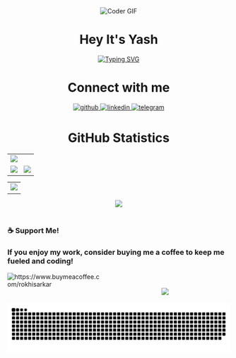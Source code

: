 <div align="center">
<img alt="Coder GIF" height=300 width=300 src="https://media0.giphy.com/media/v1.Y2lkPTc5MGI3NjExN3Vic3JwNnEzNGJzbWx1NHl0MjNlbWx4dTZwMmkyOGU1MWtudXU1MiZlcD12MV9pbnRlcm5hbF9naWZfYnlfaWQmY3Q9cw/HvekzBaREHxlEwvlOS/giphy.gif" />
</div>

<h1 align="center">Hey It's Yash</h1>

<div align="center">

[![Typing SVG](https://readme-typing-svg.demolab.com?font=Josefin+Sans&size=27&duration=3000&&pause=50&color=f1916d&background=2A2E3425&center=true&vCenter=true&random=false&width=435&lines=Try+To+Be+Web+Developer;Python;Youtuber)](https://git.io/typing-svg)
</div>

<!-- Connect with me div -->
<div>
  <h1 align="center">Connect with me</h1>

  <div align="center">
  <!-- Github link -->
    <a href="https://github.com/LearningBots79" target="_blank">
      <img src=https://img.shields.io/badge/github-%232E3440.svg?&style=for-the-badge&logo=github&logoColor=white alt=github style="margin-bottom: 5px;" />
    </a>
    <!-- Link -->
    <a href="https://www.youtube.com/@Learning_Bots" target="_blank">
      <img src=https://img.shields.io/badge/Youtube-%232E3440.svg?&style=for-the-badge&logo=linkedin&logoColor=white alt=linkedin style="margin-bottom: 5px;" />
    </a>
      <!-- Link -->
    <a href="https://t.me/learningbots79" target="_blank">
      <img src=https://img.shields.io/badge/telegram-%232E3440.svg?&style=for-the-badge&logo=github&logoColor=white alt=telegram style="margin-bottom: 5px;" />
    </a>
  </div>
</div>


<h1 align="center">GitHub Statistics</h1>
<table>
	<tr>
		<td colspan = "2"><a><img src="https://github-readme-activity-graph.vercel.app/graph?username=learningbots79&bg_color=06040e&point=false&line=bd83b8&radius=8&area=true&area_color=473e66&title_color=ffffff&color=f1916d"></a></td>
	</tr>
	<tr>
		<td><a><img src="https://github-readme-streak-stats-two-beige.vercel.app?user=Raghavalways&theme=javascript-dark&background=45%2C150536%2C520352&border=f1916d&stroke=f1916d&ring=bd83b8&sideLabels=f1916d&fire=f1916d&currStreakLabel=f1916d&dates=ffffff"></a></td>
		<td><a><img src="http://profile-summary-card.vercel.app/api/cards/profile-details?username=learningbots79&theme=dracula"></a></td>
	</tr>
</table>
<div align="center">
	<table>
	<tr>
		<td><a><img src="https://github-readme-stats-rishilahotis-projects.vercel.app/api?username=learningbots79&include_all_commits=true&theme=dracula&show_icons=true&hide_border=false&count_private=true"></a></td>
	</tr>
	</table>
	</div>
 
<!-- ------------------------------------------------------------------------------------ -->

 
<!-- ------------------------------------------------------------------------------------ -->

<!-- View count div -->
<div align="center">
<a>
    <img src="https://komarev.com/ghpvc/?username=Learningbots79&style=flat-square">
</a>

</div>

<br/>

<h3 align="left">☕ Support Me!</h3>
<h3 align="left"> If you enjoy my work, consider buying me a coffee to keep me fueled and coding!</h3>
<p><a href="https://files.catbox.moe/4elv8g.jpg"> <img align="left" src="https://cdn.buymeacoffee.com/buttons/v2/default-yellow.png" height="50" width="210" alt="https://www.buymeacoffee.com/rokhisarkar" /></a></p><br><br>
<div align="center">

<img src="https://readme-typing-svg.herokuapp.com?color=D39D55&width=420&lines=Thanks+for+visiting!">
</div>

<br clear="both">

<img src="https://raw.githubusercontent.com/sparrow9616/sparrow9616/output/snake.svg" alt="Snake animation" />


